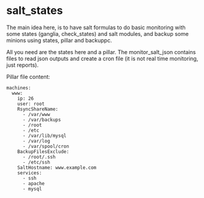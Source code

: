 # salt_states

The main idea here, is to have salt formulas to do basic monitoring with some states (ganglia, check_states) and salt modules, and backup some minions using states, pillar and backuppc.

All you need are the states here and a pillar. The monitor_salt_json contains files to read json outputs and create a cron file (it is not real time monitoring, just reports).

Pillar file content:

```
machines:
  www:
    ip: 26
    user: root
    RsyncShareName:
      - /var/www
      - /var/backups
      - /root
      - /etc
      - /var/lib/mysql
      - /var/log
      - /var/spool/cron
    BackupFilesExclude:
      - /root/.ssh
      - /etc/ssh
    SaltHostname: www.example.com
    services:
      - ssh
      - apache
      - mysql

```

